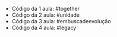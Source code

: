 - Código da 1 aula: #together
- Código da 2 aula: #unidade
- Código da 3 aula: #embuscadeevolução
- Código da 4 aula: #legacy
